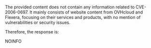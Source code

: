 The provided content does not contain any information related to CVE-2006-0697. It mainly consists of website content from OVHcloud and Flexera, focusing on their services and products, with no mention of vulnerabilities or security issues.

Therefore, the response is:

NOINFO